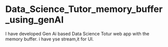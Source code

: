 # Data_Science_Tutor_memory_buffer_using_genAI
I have developed Gen Ai based Data Science Totur web app with the memory buffer. i have yse stream,it for UI.
